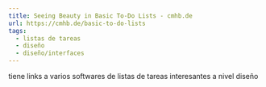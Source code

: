```yaml
---
title: Seeing Beauty in Basic To-Do Lists - cmhb.de
url: https://cmhb.de/basic-to-do-lists
tags:
  - listas de tareas
  - diseño
  - diseño/interfaces
---
```


tiene links a varios softwares de listas de tareas interesantes a nivel diseño
